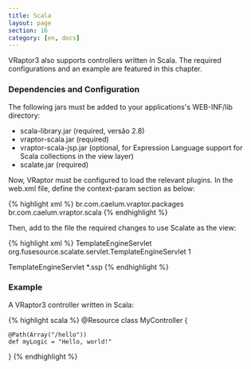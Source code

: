 ```yaml
---
title: Scala
layout: page
section: 16
category: [en, docs]
---
```


VRaptor3 also supports controllers written in Scala. The required configurations and an example are featured in this chapter.

<h3>Dependencies and Configuration</h3>

The following jars must be added to your applications's WEB-INF/lib directory:

<ul>
	<li>scala-library.jar (required, versão 2.8)</li>
	<li>vraptor-scala.jar (required)</li>
	<li>vraptor-scala-jsp.jar (optional, for Expression Language support for Scala collections in the view layer)</li>
	<li>scalate.jar (required)</li>
</ul>

Now, VRaptor must be configured to load the relevant plugins. In the web.xml file, define the context-param section as below:

{% highlight xml %}
<context-param>
    <param-name>br.com.caelum.vraptor.packages</param-name>
    <param-value>br.com.caelum.vraptor.scala</param-value>
</context-param>
{% endhighlight %}

Then, add to the file the required changes to use Scalate as the view:

{% highlight xml %}
<servlet>
    <servlet-name>TemplateEngineServlet</servlet-name>
    <servlet-class>org.fusesource.scalate.servlet.TemplateEngineServlet</servlet-class>
    <load-on-startup>1</load-on-startup>
</servlet>

<servlet-mapping>
    <servlet-name>TemplateEngineServlet</servlet-name>
    <url-pattern>*.ssp</url-pattern>
</servlet-mapping>
{% endhighlight %}

<h3>Example</h3>

A VRaptor3 controller written in Scala:

{% highlight scala %}
@Resource
class MyController {

	@Path(Array("/hello"))
	def myLogic = "Hello, world!"

}
{% endhighlight %}
